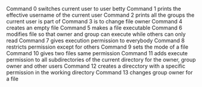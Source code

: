  Command 0 switches current user to user betty
 Command 1 prints the effective username of the current user
 Command 2 prints all the groups the current user is part of
 Command 3 is to change file owner
 Command 4 creates an empty file
 Command 5 makes a file executable
 Command 6 modifies file so that owner and group can execute while others can only read Command 7 gives execution permission to everybody
 Command 8 restricts permission except for others
 Command 9 sets the mode of a file
 Command 10 gives two files same permission
 Command 11 adds execute permission to all subdirectories of the current directory for the owner, group owner and other users
 Command 12 creates a direcctory with a specific permission in the working directory
 Command 13 changes group owner for a file    
